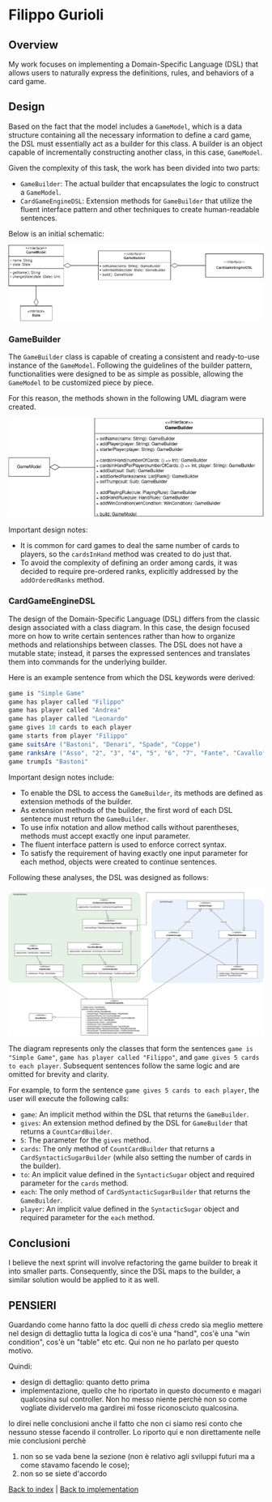 # Filippo Gurioli

## Overview

My work focuses on implementing a Domain-Specific Language (DSL) that allows users to naturally express the definitions, rules, and behaviors of a card game.

## Design

Based on the fact that the model includes a `GameModel`, which is a data structure containing all the necessary information to define a card game, the DSL must essentially act as a builder for this class. A builder is an object capable of incrementally constructing another class, in this case, `GameModel`.

Given the complexity of this task, the work has been divided into two parts:

- `GameBuilder`: The actual builder that encapsulates the logic to construct a `GameModel`.
- `CardGameEngineDSL`: Extension methods for `GameBuilder` that utilize the fluent interface pattern and other techniques to create human-readable sentences.

Below is an initial schematic:

![Game Builder Overview](../uml/DSL-Overview.png)

### GameBuilder

The `GameBuilder` class is capable of creating a consistent and ready-to-use instance of the `GameModel`. Following the guidelines of the builder pattern, functionalities were designed to be as simple as possible, allowing the `GameModel` to be customized piece by piece.

For this reason, the methods shown in the following UML diagram were created.

![Game Builder](../uml/Game-Builder.png)

Important design notes:

- It is common for card games to deal the same number of cards to players, so the `cardsInHand` method was created to do just that.
- To avoid the complexity of defining an order among cards, it was decided to require pre-ordered ranks, explicitly addressed by the `addOrderedRanks` method.

### CardGameEngineDSL

The design of the Domain-Specific Language (DSL) differs from the classic design associated with a class diagram. In this case, the design focused more on how to write certain sentences rather than how to organize methods and relationships between classes. The DSL does not have a mutable state; instead, it parses the expressed sentences and translates them into commands for the underlying builder.

Here is an example sentence from which the DSL keywords were derived:

```scala
game is "Simple Game"
game has player called "Filippo"
game has player called "Andrea"
game has player called "Leonardo"
game gives 10 cards to each player
game starts from player "Filippo"
game suitsAre ("Bastoni", "Denari", "Spade", "Coppe")
game ranksAre ("Asso", "2", "3", "4", "5", "6", "7", "Fante", "Cavallo", "Re")
game trumpIs "Bastoni"
```

Important design notes include:

- To enable the DSL to access the `GameBuilder`, its methods are defined as extension methods of the builder.
- As extension methods of the builder, the first word of each DSL sentence must return the `GameBuilder`.
- To use infix notation and allow method calls without parentheses, methods must accept exactly one input parameter.
- The fluent interface pattern is used to enforce correct syntax.
- To satisfy the requirement of having exactly one input parameter for each method, objects were created to continue sentences.

Following these analyses, the DSL was designed as follows:

![DSL](../uml/DSL.png)

The diagram represents only the classes that form the sentences `game is "Simple Game"`, `game has player called "Filippo"`, and `game gives 5 cards to each player`. Subsequent sentences follow the same logic and are omitted for brevity and clarity.

For example, to form the sentence `game gives 5 cards to each player`, the user will execute the following calls:

- `game`: An implicit method within the DSL that returns the `GameBuilder`.
- `gives`: An extension method defined by the DSL for `GameBuilder` that returns a `CountCardBuilder`.
- `5`: The parameter for the `gives` method.
- `cards`: The only method of `CountCardBuilder` that returns a `CardSyntacticSugarBuilder` (while also setting the number of cards in the builder).
- `to`: An implicit value defined in the `SyntacticSugar` object and required parameter for the `cards` method.
- `each`: The only method of `CardSyntacticSugarBuilder` that returns the `GameBuilder`.
- `player`: An implicit value defined in the `SyntacticSugar` object and required parameter for the `each` method.

## Conclusioni

I believe the next sprint will involve refactoring the game builder to break it into smaller parts. Consequently, since the DSL maps to the builder, a similar solution would be applied to it as well.

## PENSIERI

Guardando come hanno fatto la doc quelli di _chess_ credo sia meglio mettere nel design di dettaglio tutta la logica di cos'è una "hand", cos'è una "win condition", cos'è un "table" etc etc. Qui non ne ho parlato per questo motivo.

Quindi:

- design di dettaglio: quanto detto prima
- implementazione, quello che ho riportato in questo documento e magari qualcosina sul controller. Non ho messo niente perchè non so come vogliate dividervelo ma gardirei mi fosse riconosciuto qualcosina.

Io direi nelle conclusioni anche il fatto che non ci siamo resi conto che nessuno stesse facendo il controller. Lo riporto qui e non direttamente nelle mie conclusioni perchè

1. non so se vada bene la sezione (non è relativo agli sviluppi futuri ma a come stavamo facendo le cose);
2. non so se siete d'accordo

[Back to index](../../index.md) |
[Back to implementation](../index.md)
